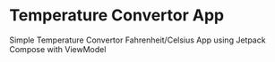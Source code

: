 # Temperature Convertor App
Simple Temperature Convertor Fahrenheit/Celsius App using Jetpack Compose with ViewModel


